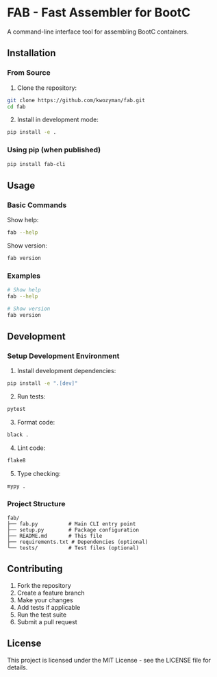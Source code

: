 # FAB - Fast Assembler for BootC

A command-line interface tool for assembling BootC containers.

## Installation

### From Source

1. Clone the repository:
```bash
git clone https://github.com/kwozyman/fab.git
cd fab
```

2. Install in development mode:
```bash
pip install -e .
```

### Using pip (when published)

```bash
pip install fab-cli
```

## Usage

### Basic Commands

Show help:
```bash
fab --help
```

Show version:
```bash
fab version
```

### Examples

```bash
# Show help
fab --help

# Show version
fab version
```

## Development

### Setup Development Environment

1. Install development dependencies:
```bash
pip install -e ".[dev]"
```

2. Run tests:
```bash
pytest
```

3. Format code:
```bash
black .
```

4. Lint code:
```bash
flake8
```

5. Type checking:
```bash
mypy .
```

### Project Structure

```
fab/
├── fab.py          # Main CLI entry point
├── setup.py        # Package configuration
├── README.md       # This file
├── requirements.txt # Dependencies (optional)
└── tests/          # Test files (optional)
```

## Contributing

1. Fork the repository
2. Create a feature branch
3. Make your changes
4. Add tests if applicable
5. Run the test suite
6. Submit a pull request

## License

This project is licensed under the MIT License - see the LICENSE file for details. 